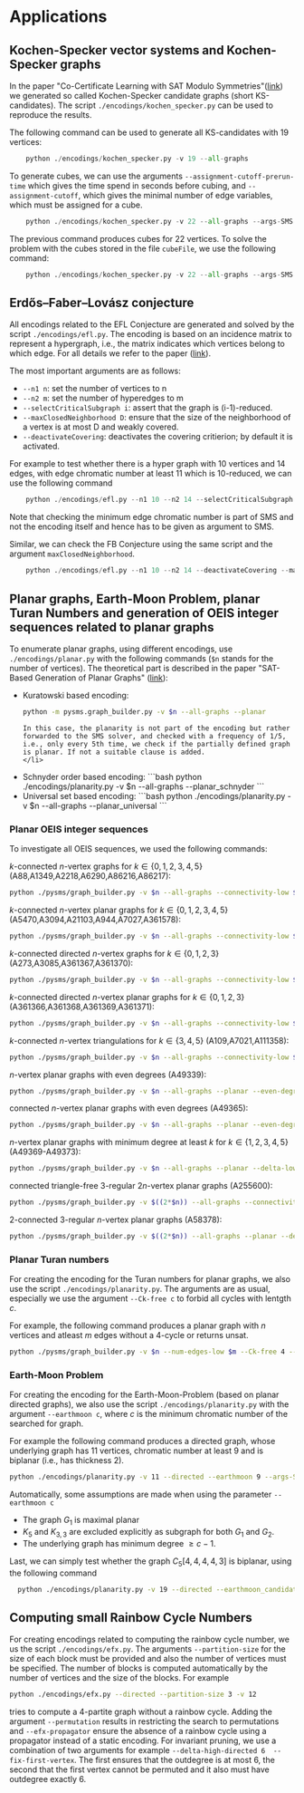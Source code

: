 # Applications

## Kochen-Specker vector systems and Kochen-Specker graphs

In the paper "Co-Certificate Learning with SAT Modulo Symmetries"([link](https://www.ijcai.org/proceedings/2023/0216.pdf)) we generated so called Kochen-Specker candidate graphs (short KS-candidates).
The script `./encodings/kochen_specker.py` can be used to reproduce the results. 

The following command can be used to generate all KS-candidates with 19 vertices:

```python
    python ./encodings/kochen_specker.py -v 19 --all-graphs
```

To generate cubes, we can use the arguments `--assignment-cutoff-prerun-time` which gives the time spend in seconds before cubing,  and `--assignment-cutoff`, which gives the minimal number of edge variables, which must be assigned for a cube.

```python
    python ./encodings/kochen_specker.py -v 22 --all-graphs --args-SMS "--assignment-cutoff-prerun-time 5 --assignment-cutoff 110"
```

The previous command produces cubes for 22 vertices.
To solve the problem with the cubes stored in the file `cubeFile`, we use the following command:

```python
    python ./encodings/kochen_specker.py -v 22 --all-graphs --args-SMS " --cubes cubeFile --cube2solve 2390 2392 "
```

## Erdős–Faber–Lovász conjecture

All encodings related to the EFL Conjecture are generated and solved by the script `./encodings/efl.py`.
The encoding is based on an incidence matrix to represent a hypergraph, i.e., the matrix indicates which vertices belong to which edge. For all details we refer to the paper ([link](https://drops.dagstuhl.de/entities/document/10.4230/LIPIcs.SAT.2023.13)).

The most important arguments are as follows:

- `--n1 n`: set the number of vertices to n
- `--n2 m`: set the number of hyperedges to m
- `--selectCriticalSubgraph i`: assert that the graph is (i-1)-reduced.
- `--maxClosedNeighborhood D`: ensure that the size of the neighborhood of a vertex is at most D and weakly covered.
- `--deactivateCovering`: deactivates the covering critierion; by default it is activated.

For example to test whether there is a hyper graph with 10 vertices and 14 edges, with edge chromatic number at least 11 which is 10-reduced,
we can use the following command

```python
    python ./encodings/efl.py --n1 10 --n2 14 --selectCriticalSubgraph 11 --args-SMS "--min-chromatic-index-hypergraph 11"
```

Note that checking the minimum edge chromatic number is part of SMS and not the encoding itself and hence has to be given as argument to SMS.

Similar, we can check the FB Conjecture using the same script and the argument `maxClosedNeighborhood`.

```python
    python ./encodings/efl.py --n1 10 --n2 14 --deactivateCovering --maxClosedNeighborhood 7 --selectCriticalSubgraph 8 --args-SMS "--min-chromatic-index-hypergraph 8"
```


## Planar graphs, Earth-Moon Problem, planar Turan Numbers and generation of OEIS integer sequences related to planar graphs

To enumerate planar graphs, using different encodings, 
use `./encodings/planar.py` with the following commands (`$n` stands for the number of vertices). The theoretical part is described in the paper "SAT-Based Generation of Planar Graphs" ([link](https://drops.dagstuhl.de/entities/document/10.4230/LIPIcs.SAT.2023.14)):

<ul>
  <li>Kuratowski based encoding:

```bash
python -m pysms.graph_builder.py -v $n --all-graphs --planar
```

    In this case, the planarity is not part of the encoding but rather forwarded to the SMS solver, and checked with a frequency of 1/5, i.e., only every 5th time, we check if the partially defined graph is planar. If not a suitable clause is added.
    </li>
  <li>
  Schnyder order based encoding:
```bash
python ./encodings/planarity.py -v $n --all-graphs --planar_schnyder
```
  </li>
  <li> Universal set based encoding:
```bash
python ./encodings/planarity.py -v $n --all-graphs --planar_universal
```
  </li>
</ul>



### Planar OEIS integer sequences

To investigate all OEIS sequences, we used the following commands:

$k$-connected $n$-vertex graphs 
for $k \in \{0,1,2,3,4,5\}$ (A88,A1349,A2218,A6290,A86216,A86217):<br>
```bash
python ./pysms/graph_builder.py -v $n --all-graphs --connectivity-low $k
```

$k$-connected $n$-vertex planar graphs 
for $k \in \{0,1,2,3,4,5\}$ (A5470,A3094,A21103,A944,A7027,A361578):<br>
```bash
python ./pysms/graph_builder.py -v $n --all-graphs --connectivity-low $k --planar
```

$k$-connected directed $n$-vertex graphs 
for $k \in \{0,1,2,3\}$ (A273,A3085,A361367,A361370):<br>
```bash
python ./pysms/graph_builder.py -v $n --all-graphs --connectivity-low $k --directed --underlying-graph
```

$k$-connected directed $n$-vertex planar graphs 
for $k \in \{0,1,2,3\}$ (A361366,A361368,A361369,A361371):<br>
```bash
python ./pysms/graph_builder.py -v $n --all-graphs --connectivity-low $k --planar --directed --underlying-graph
```

$k$-connected $n$-vertex triangulations
for $k \in \{3,4,5\}$ (A109,A7021,A111358):<br>
```bash
python ./pysms/graph_builder.py -v $n --all-graphs --connectivity-low $k --planar --num-edges-low $((3*$n-6))
```

$n$-vertex planar graphs with even degrees (A49339):<br>
```bash
python ./pysms/graph_builder.py -v $n --all-graphs --planar --even-degrees
```

connected $n$-vertex planar graphs with even degrees (A49365):<br>
```bash
python ./pysms/graph_builder.py -v $n --all-graphs --planar --even-degrees --connectivity-low 1
```

$n$-vertex planar graphs with minimum degree at least $k$ 
for $k \in \{1,2,3,4,5\}$ (A49369-A49373):<br>
```bash
python ./pysms/graph_builder.py -v $n --all-graphs --planar --delta-low $k
```

connected triangle-free 3-regular $2n$-vertex planar graphs (A255600):<br>
```bash
python ./pysms/graph_builder.py -v $((2*$n)) --all-graphs --connectivity-low 1 --planar --Ck-free 3 --delta-low 3 --Delta-upp 3
```

2-connected 3-regular $n$-vertex planar graphs (A58378):<br>
```bash
python ./pysms/graph_builder.py -v $((2*$n)) --all-graphs --planar --delta-low 3 --Delta-upp 3 --connectivity-low 2
```


### Planar Turan numbers
For creating the encoding for the Turan numbers for planar graphs, we also use the script `./encodings/planarity.py`.
The arguments are as usual, especially we use the argument `--Ck-free c` to forbid all cycles with lentgth $c$.

For example, the following command produces a planar graph with $n$ vertices and atleast $m$ edges without a $4$-cycle or returns unsat.
```bash
python ./pysms/graph_builder.py -v $n --num-edges-low $m --Ck-free 4 --args-SMS " --planar 5 "
```


### Earth-Moon Problem


For creating the encoding for the Earth-Moon-Problem (based on planar directed graphs), we also use the script `./encodings/planarity.py` with the argument `--earthmoon c`, where $c$ is the minimum chromatic number of the searched for graph.

For example the following command produces a directed graph, whose underlying graph has $11$ vertices, chromatic number at least $9$ and is biplanar (i.e., has thickness $2$).
```bash
python ./encodings/planarity.py -v 11 --directed --earthmoon 9 --args-SMS " --thickness2 5"
```

Automatically, some assumptions are made when using the parameter `--earthmoon c`

- The graph $G_1$ is maximal planar
- $K_5$ and $K_{3,3}$ are excluded explicitly as subgraph for both $G_1$ and $G_2$.
- The underlying graph has minimum degree $\geq c - 1$.


Last, we can simply test whether the graph $C_5[4,4,4,4,3]$ is biplanar, using the following command
```bash
  python ./encodings/planarity.py -v 19 --directed --earthmoon_candidate1
```


## Computing small Rainbow Cycle Numbers

For creating encodings related to computing the rainbow cycle number, we us the script `./encodings/efx.py`. The arguments `--partition-size` for the size of each block must be provided and 
also the number of vertices must be specified. The number of blocks is computed automatically by the number of vertices and the size of the blocks. 
For example 
```bash
python ./encodings/efx.py --directed --partition-size 3 -v 12
```
tries to compute a 4-partite graph without a rainbow cycle.
Adding the argument `--permutation` results in restricting the search to permutations and `--efx-propagator` ensure the absence of a rainbow cycle using a propagator instead of a static encoding.
For invariant pruning, we use a combination of two arguments for example `--delta-high-directed 6  --fix-first-vertex`. The first ensures that the outdegree is at most 6, the second that the first vertex cannot be permuted and it also must have outdegree exactly 6.
